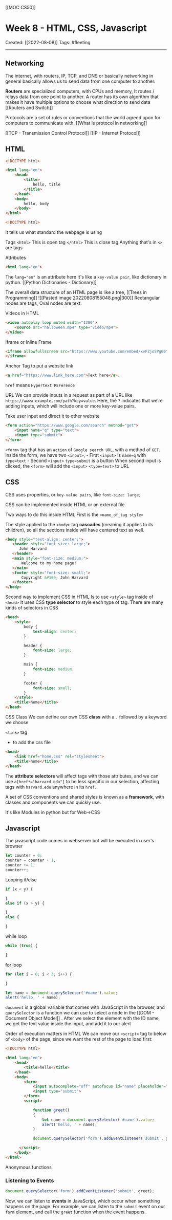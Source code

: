 [[MOC CS50]]

# Week 8 - HTML, CSS, Javascript
Created:  [[2022-08-08]]
Tags: #fleeting 

---
## Networking

The internet, with routers, IP, TCP, and DNS or basically networking in general basically allows us to send data from one computer to another. 


**Routers** are specialized computers, with CPUs and memory, 
It routes / relays data from one point to another. 
A router has its own algorithm that makes it have multiple options to choose what direction to send data
[[Routers and Switch]]


Protocols are a set of rules or conventions that the world agreed upon for computers to communicate with.
[[What is protocol in networking]]

[[TCP - Transmission Control Protocol]]
[[IP - Internet Protocol]]


## HTML
```HTML
<!DOCTYPE html>

<html lang="en">
    <head>
        <title>
            hello, title
        </title>
    </head>
    <body>
        hello, body
    </body>
</html>
```

```HTML
<!DOCTYPE html>
```
It tells us what standard the webpage is using

Tags
`<html>`    This is open tag
`</html>`  This is close tag
Anything that's in `<>` are tags

Attributes
```HTML
<html lang="en">
```
The `lang="en"` is an attribute here
It's like a `key-value pair`, like dictionary in python. [[Python Dictionaries - Dictionary]]

The overall data structure of an HTML page is 
like a tree, [[Trees in Programming]]
![[Pasted image 20220808155048.png|300]]
Rectangular nodes are tags, 
Oval nodes are text.


Videos in HTML
```HTML
<video autoplay loop muted width="1280">
    <source src="halloween.mp4" type="video/mp4">
</video>
```

Iframe or Inline Frame
```HTML
<iframe allowfullscreen src="https://www.youtube.com/embed/xvFZjo5PgG0">
</iframe>
```

Anchor Tag to put a website link
```HTML
<a href="https://www.link_here.com">Text here</a>.
```
`href` means `Hypertext REFerence` 

URL
We can provide inputs in a request as part of a URL like 
`https://wwww.example.com/path?key=value`. 
Here, the `?` indicates that we’re adding inputs, which will include one or more key-value pairs.



Take user input and direct it to other website
```HTML
<form action="https://www.google.com/search" method="get">
    <input name="q" type="text">
    <input type="submit">
</form>
```
`<form>` tag that has an `action` of `Google search URL`, with a method of `GET`.
    Inside the form, we have two `<input>`, 
        - First `<input>` is `name=q`  with `type=text` 
        - Second `<input>` `type=submit` is a button
        When second input is clicked, the `<form>` will add the `<input>` `<type=text>` to URL


## CSS
CSS uses properties, or `key-value pairs`, like 
`font-size: large;`

CSS can be implemented inside HTML
or an external file

Two ways to do this inside HTML
First is the `<name_of_tag style>`

The style applied to the `<body>` tag **cascades** (meaning it applies to its children), 
so all the sections inside will have centered text as well.
```HTML
<body style="text-align: center;">
   <header style="font-size: large;">
      John Harvard
   </header>
   <main style="font-size: medium;">
       Welcome to my home page!
   </main>
   <footer style="font-size: small;">
       Copyright &#169; John Harvard
   </footer>
</body>
```

Second way to implement CSS in HTML
Is to use `<style>` tag inside of  `<head>`
It uses CSS **type selector** to style each type of tag. There are many kinds of selectors in CSS
```HTML
<head>
    <style>
        body {
            text-align: center;
        }

        header {
            font-size: large;
        }

        main {
            font-size: medium;
        }

        footer {
            font-size: small;
        }
    </style>
    <title>home</title>
</head>
```

CSS Class
We can define our own CSS **class** with a `.` followed by a keyword we choose

`<link>` tag 
- to add the css file
```HTML
<head>
    <link href="home.css" rel="stylesheet">
    <title>home</title>
</head>
```


The **attribute selectors** will affect tags with those attributes, 
and we can use `a[href*="harvard.edu"]` to be less specific in our selection, 
affecting tags with `harvard.edu` anywhere in its `href`.


A set of CSS conventions and shared styles is known as a **framework**, 
with classes and components we can quickly use.

It's like Modules in python but for Web->CSS


## Javascript

The javascript code comes in webserver but will be executed in user's browser

```Javascript
let counter = 0;
counter = counter + 1;
counter += 1;
counter++;
```

Looping
if/else
```Javascript
if (x < y) {

}
else if (x > y) {

}
else {

}
```

while loop
```Javascript
while (true) {

}
```

for loop
```Javascript
for (let i = 0; i < 3; i++) {

}
```


```JAVASCRIPT
let name = document.querySelector('#name').value;
alert('hello, ' + name);
```
`document` is a global variable that comes with JavaScript in the browser, and
`querySelector` is a function we can use to select a node in the [[DOM - Document Object Model]] . After we select the element with the ID name, 
    we get the text value inside the input, and add it to our alert

Order of execution matters in HTML
We can move our `<script>` tag to below of `<body>` of the page, 
since we want the rest of the page to load first:
```HTML
<!DOCTYPE html>

<html lang="en">
    <head>
        <title>hello</title>
    </head>
    <body>
        <form>
            <input autocomplete="off" autofocus id="name" placeholder="Name" type="text">
            <input type="submit">
        </form>
        <script>

            function greet()
            {
                let name = document.querySelector('#name').value;
                alert('hello, ' + name);
            }

            document.querySelector('form').addEventListener('submit', greet);

      </script>
    </body>
</html>
```


Anonymous functions

### Listening to Events
```Javascript
document.querySelector('form').addEventListener('submit', greet);
```
Now, we can listen to **events** in JavaScript, which occur when something happens on the page. For example, we can listen to the `submit` event on our `form` element, 
and call the `greet` function when the event happens.


